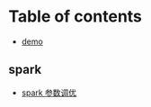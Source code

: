 # Table of contents

* [demo](README.md)

## spark

* [spark 参数调优](spark/spark-can-shu-tiao-you.md)

